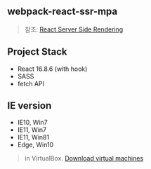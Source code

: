 webpack-react-ssr-mpa
---
> 참조: [React Server Side Rendering](https://dev-momo.tistory.com/entry/React-Server-Side-Rendering#recentComments)

## Project Stack
- React 16.8.6 (with hook)
- SASS
- fetch API

## IE version
- IE10, Win7
- IE11, Win7
- IE11, Win81
- Edge, Win10
> in VirtualBox. [Download virtual machines](https://developer.microsoft.com/en-us/microsoft-edge/tools/vms/)
